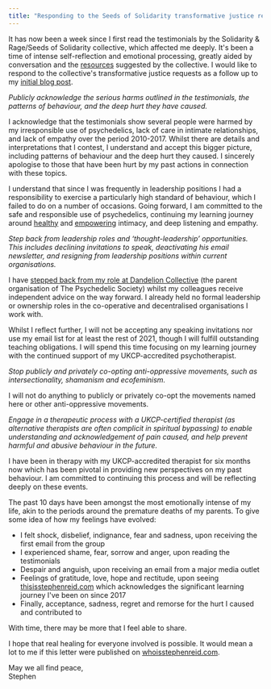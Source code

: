 ```yaml
---
title: "Responding to the Seeds of Solidarity transformative justice requests"
---
```


<style>
      .blog_post ul {
        list-style-type: none;
        margin-bottom: 1em;
      }
      .blog_post ul li:before {
        content: '\2014';
        position: absolute;
        margin-left: -20px;
      }
</style>

It has now been a week since I first read the testimonials by the Solidarity & Rage/Seeds of Solidarity collective, which affected me deeply. It's been a time of intense self-reflection and emotional processing, greatly aided by conversation and the [resources](https://www.whoisstephenreid.com/resources-and-recovery) suggested by the collective. I would like to respond to the collective's transformative justice requests as a follow up to my [initial blog post](https://stephenreid.net/blog/2021/06/11/response-to-allegations-by-whoisstephenreid.html).

*Publicly acknowledge the serious harms outlined in the testimonials, the patterns of behaviour, and the deep hurt they have caused.*

I acknowledge that the testimonials show several people were harmed by my irresponsible use of psychedelics, lack of care in intimate relationships, and lack of empathy over the period 2010-2017. Whilst there are details and interpretations that I contest, I understand and accept this bigger picture, including patterns of behaviour and the deep hurt they caused. I sincerely apologise to those that have been hurt by my past actions in connection with these topics.

I understand that since I was frequently in leadership positions I had a responsibility to exercise a particularly high standard of behaviour, which I failed to do on a number of occasions. Going forward, I am committed to the safe and responsible use of psychedelics, continuing my learning journey around [healthy](https://doubleblindmag.com/consent/) and [empowering](https://www.youtube.com/watch?v=auokDp_EA80) intimacy, and deep listening and empathy.

*Step back from leadership roles and ‘thought-leadership’ opportunities. This includes declining invitations to speak, deactivating his email newsletter, and resigning from leadership positions within current organisations.*

I have [stepped back from my role at Dandelion Collective](https://psychedelicsociety.org.uk/news/statement-from-the-psychedelic-societydandelion-collective-on-allegations-made-against-stephen-reid) (the parent organisation of The Psychedelic Society) whilst my colleagues receive independent advice on the way forward. I already held no formal leadership or ownership roles in the co-operative and decentralised organisations I work with.

Whilst I reflect further, I will not be accepting any speaking invitations nor use my email list for at least the rest of 2021, though I will fulfill outstanding teaching obligations. I will spend this time focusing on my learning journey with the continued support of my UKCP-accredited psychotherapist.

*Stop publicly and privately co-opting anti-oppressive movements, such as intersectionality, shamanism and ecofeminism.*

I will not do anything to publicly or privately co-opt the movements named here or other anti-oppressive movements.

*Engage in a therapeutic process with a UKCP-certified therapist (as alternative therapists are often complicit in spiritual bypassing) to enable understanding and acknowledgement of pain caused, and help prevent harmful and abusive behaviour in the future.*

I have been in therapy with my UKCP-accredited therapist for six months now which has been pivotal in providing new perspectives on my past behaviour. I am committed to continuing this process and will be reflecting deeply on these events.

The past 10 days have been amongst the most emotionally intense of my life, akin to the periods around the premature deaths of my parents. To give some idea of how my feelings have evolved:

* I felt shock, disbelief, indignance, fear and sadness, upon receiving the first email from the group
* I experienced shame, fear, sorrow and anger, upon reading the testimonials
* Despair and anguish, upon receiving an email from a major media outlet
* Feelings of gratitude, love, hope and rectitude, upon seeing [thisisstephenreid.com](https://thisisstephenreid.com) which acknowledges the significant learning journey I've been on since 2017
* Finally, acceptance, sadness, regret and remorse for the hurt I caused and contributed to

With time, there may be more that I feel able to share.

I hope that real healing for everyone involved is possible. It would mean a lot to me if this letter were published on [whoisstephenreid.com](https://whoisstephenreid.com).

May we all find peace,<br />
Stephen